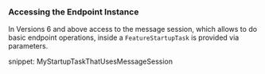 ### Accessing the Endpoint Instance

In Versions 6 and above access to the message session, which allows to do basic endpoint operations, inside a `FeatureStartupTask` is provided via parameters.

snippet: MyStartupTaskThatUsesMessageSession
